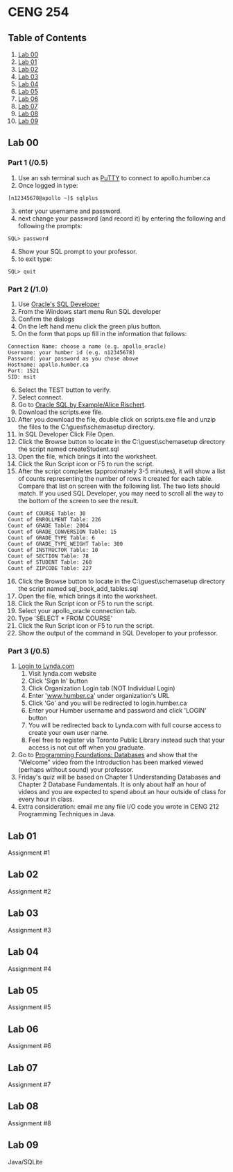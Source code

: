 # CENG 254

## Table of Contents
1. [Lab 00](#lab-00)
2. [Lab 01](#lab-01)
3. [Lab 02](#lab-02)
4. [Lab 03](#lab-03)
5. [Lab 04](#lab-04)
6. [Lab 05](#lab-05)
7. [Lab 06](#lab-06)
8. [Lab 07](#lab-07)
9. [Lab 08](#lab-08)
10. [Lab 09](#lab-09)

## Lab 00

### Part 1 (/0.5)
1. Use an ssh terminal such as <a href="https://www.chiark.greenend.org.uk/~sgtatham/putty/latest.html">PuTTY</a> to connect to apollo.humber.ca
2. Once logged in type:
```
[n12345678@apollo ~]$ sqlplus
```
3. enter your username and password.   
4. next change your password (and record it) by entering the following and following the prompts:
```
SQL> password
```
4. Show your SQL prompt to your professor.
5. to exit type:
```
SQL> quit 
```

### Part 2 (/1.0)
1. Use <a href="http://www.oracle.com/technetwork/developer-tools/sql-developer/downloads/index.html">Oracle's SQL Developer</a>   
2. From the Windows start menu Run SQL developer  
3. Confirm the dialogs   
4. On the left hand menu click the green plus button.  
5. On the form that pops up fill in the information that follows:
```
Connection Name: choose a name (e.g. apollo_oracle)
Username: your humber id (e.g. n12345678)
Password: your password as you chose above
Hostname: apollo.humber.ca
Port: 1521
SID: msit
```
6. Select the TEST button to verify.   
7. Select connect.
8. Go to <a href="http://www.oraclesqlbyexample.com/download-the-sample-database.html">Oracle SQL by Example/Alice Rischert</a>.
9. Download the scripts.exe​ file.
10. After you download the file, double click on scripts.exe file and unzip the files to the C:\guest\schemasetup directory.
11. In SQL Developer Click File Open.
12. Click the Browse button to locate in the C:\guest\schemasetup directory the script named createStudent.sql
13. Open the file, which brings it into the worksheet.
14. Click the Run Script icon or F5 to run the script.
15. After the script completes (approximately 3-5 minutes), it will show a list of
counts representing the number of rows it created for each table. Compare
that list on screen with the following list. The two lists should match. If you
used SQL Developer, you may need to scroll all the way to the bottom of the
screen to see the result.
```
Count of COURSE Table: 30
Count of ENROLLMENT Table: 226
Count of GRADE Table: 2004
Count of GRADE_CONVERSION Table: 15
Count of GRADE_TYPE Table: 6
Count of GRADE_TYPE_WEIGHT Table: 300
Count of INSTRUCTOR Table: 10
Count of SECTION Table: 78
Count of STUDENT Table: 268
Count of ZIPCODE Table: 227
```
16. Click the Browse button to locate in the C:\guest\schemasetup directory the script named sql_book_add_tables.sql
17. Open the file, which brings it into the worksheet.
18. Click the Run Script icon or F5 to run the script.
19. Select your apollo_oracle connection tab.
20. Type 'SELECT * FROM COURSE'
21. Click the Run Script icon or F5 to run the script.
22. Show the output of the command in SQL Developer to your professor.

### Part 3 (/0.5)
1. [Login to Lynda.com](https://login.humber.ca/cas/login?service=https://www.lynda.com/portal/humber)  
    1. Visit lynda.com website
    2. Click 'Sign In' button
    3. Click Organization Login tab (NOT Individual Login)
    4. Enter 'www.humber.ca' under organization's URL
    5. Click 'Go' and you will be redirected to login.humber.ca
    6. Enter your Humber username and password and click 'LOGIN' button
    7. You will be redirected back to Lynda.com with full course access to create your own user name.
    8. Feel free to register via Toronto Public Library instead such that your access is not cut off when you graduate.
2. Go to [Programming Foundations: Databases](https://www.lynda.com/Programming-Foundations-tutorials/Foundations-Programming-Databases/412845-2.html) and show that the "Welcome" video from the Introduction has been marked viewed (perhaps without sound) your professor.
3. Friday's quiz will be based on Chapter 1 Understanding Databases and Chapter 2 Database Fundamentals. It is only about half an hour of videos and you are expected to spend about an hour outside of class for every hour in class.
4. Extra consideration: email me any file I/O code you wrote in CENG 212 Programming Techniques in Java.

## Lab 01
Assignment #1

## Lab 02
Assignment #2

## Lab 03
Assignment #3

## Lab 04
Assignment #4

## Lab 05
Assignment #5

## Lab 06
Assignment #6

## Lab 07
Assignment #7

## Lab 08
Assignment #8

## Lab 09
Java/SQLite
